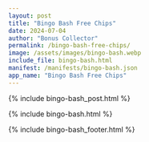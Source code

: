 ```yaml
---
layout: post
title: "Bingo Bash Free Chips"
date: 2024-07-04
author: "Bonus Collector"
permalink: /bingo-bash-free-chips/
image: /assets/images/bingo-bash.webp
include_file: bingo-bash.html
manifest: /manifests/bingo-bash.json
app_name: "Bingo Bash Free Chips"
---
```


{% include bingo-bash_post.html %}

{% include bingo-bash.html %}

{% include bingo-bash_footer.html %}